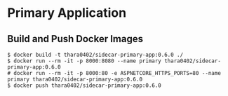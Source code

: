 # Primary Application

## Build and Push Docker Images
```shell-session
$ docker build -t thara0402/sidecar-primary-app:0.6.0 ./
$ docker run --rm -it -p 8000:8080 --name primary thara0402/sidecar-primary-app:0.6.0
# docker run --rm -it -p 8000:80 -e ASPNETCORE_HTTPS_PORTS=80 --name primary thara0402/sidecar-primary-app:0.6.0
$ docker push thara0402/sidecar-primary-app:0.6.0
```
